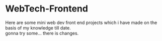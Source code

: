 # WebTech-Frontend
Here are some mini web dev front end projects which i have made on the basis of my knowledge till date.
<br>
gonna try some...
there is changes.
